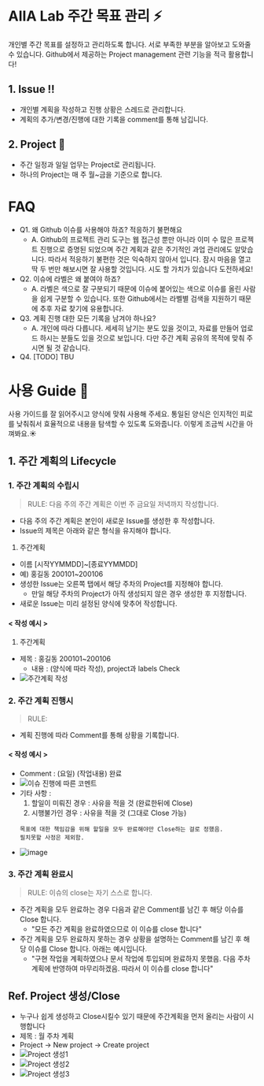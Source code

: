 # AIIA Lab 주간 목표 관리 ⚡️
개인별 주간 목표를 설정하고 관리하도록 합니다. 서로 부족한 부분을 알아보고 도와줄 수 있습니다. Github에서 제공하는 Project management 관련 기능을 적극 활용합니다!

## 1. Issue ‼️
* 개인별 계획을 작성하고 진행 상황은 스레드로 관리합니다.
* 계획의 추가/변경/진행에 대한 기록을 comment를 통해 남깁니다.
## 2. Project 🏁
* 주간 일정과 일일 업무는 Project로 관리됩니다.
* 하나의 Project는 매 주 월~금을 기준으로 합니다.

# FAQ
* Q1. 왜 Github 이슈를 사용해야 하죠? 적응하기 불편해요
  * A. Github의 프로젝트 관리 도구는 웹 접근성 뿐만 아니라 이미 수 많은 프로젝트 진행으로 증명된 되었으며 주간 계획과 같은 주기적인 과업 관리에도 알맞습니다. 따라서 적응하기 불편한 것은 익숙하지 않아서 입니다. 잠시 마음을 열고 딱 두 번만 해보시면 잘 사용할 것입니다. 시도 할 가치가 있습니다 도전하세요!
* Q2. 이슈에 라벨은 왜 붙여야 하죠?
  * A. 라벨은 색으로 잘 구분되기 때문에 이슈에 붙어있는 색으로 이슈를 올린 사람을 쉽게 구분할 수 있습니다. 또한 Github에서는 라벨별 검색을 지원하기 때문에 추후 자료 찾기에 유용합니다.
* Q3. 계획 진행 대한 모든 기록을 남겨야 하나요?
  * A. 개인에 따라 다릅니다. 세세히 남기는 분도 있을 것이고, 자료를 만들어 업로드 하시는 분들도 있을 것으로 보입니다. 다만 주간 계획 공유의 목적에 맞춰 주시면 될 것 같습니다.
* Q4. [TODO] TBU

# 사용 Guide 📜
사용 가이드를 잘 읽어주시고 양식에 맞춰 사용해 주세요. 통일된 양식은 인지적인 피로를 낮춰줘서 효율적으로 내용을 탐색할 수 있도록 도와줍니다. 이렇게 조금씩 시간을 아껴봐요.☀️

## 1. 주간 계획의 Lifecycle
### 1. 주간 계획의 수립시
> RULE: 다음 주의 주간 계획은 이번 주 금요일 저녁까지 작성합니다.
* 다음 주의 주간 계획은 본인이 새로운 Issue를 생성한 후 작성합니다.
* Issue의 제목은 아래와 같은 형식을 유지해야 합니다.
1) 주간계획 
  * 이름 [시작YYMMDD]~[종료YYMMDD]
  * 예) 홍길동 200101~200106
* 생성한 Issue는 오른쪽 탭에서 해당 주차의 Project를 지정해야 합니다.
  * 만일 해당 주차의 Project가 아직 생성되지 않은 경우 생성한 후 지정합니다.
* 새로운 Issue는 미리 설정된 양식에 맞추어 작성합니다.

#### < 작성 예시 >
1) 주간계획
  * 제목 : 홍길동 200101~200106
    * 내용 : (양식에 따라 작성), project과 labels Check
* ![주간계획 작성](https://user-images.githubusercontent.com/32090903/77140062-ac473d80-6abb-11ea-84a0-79dbda8266cd.png)



### 2. 주간 계획 진행시
> RULE: 
* 계획 진행에 따라 Comment를 통해 상황을 기록합니다.
#### < 작성 예시 >
* Comment : (요일) (작업내용) 완료
* ![이슈 진행에 따른 코멘트](https://user-images.githubusercontent.com/32090903/77050583-54ea9400-6a0d-11ea-82bf-94bcade96f35.png)
* 기타 사항 : 
    1) 할일이 미뤄진 경우 : 사유을 적을 것 (완료한뒤에 Close)
    2) 시행불가인 경우 : 사유을 적을 것 (그대로 Close 가능)
    ~~~
    목표에 대한 책임감을 위해 할일을 모두 완료해야만 Close하는 걸로 정했음. 
    필치못할 사정은 제외함.
    ~~~
* ![image](https://user-images.githubusercontent.com/32090903/77051126-21f4d000-6a0e-11ea-8eba-0f3638d2764b.png)

### 3. 주간 계획 완료시
> RULE: 이슈의 close는 자기 스스로 합니다.
* 주간 계획을 모두 완료하는 경우 다음과 같은 Comment를 남긴 후 해당 이슈를 Close 합니다.
  * "모든 주간 계획을 완료하였으므로 이 이슈를 close 합니다"
* 주간 계획을 모두 완료하지 못하는 경우 상황을 설명하는 Comment를 남긴 후 해당 이슈를 Close 합니다. 아래는 예시입니다.
  * "구현 작업을 계획하였으나 문서 작업에 투입되며 완료하지 못했음. 다음 주차 계획에 반영하여 마무리하겠음. 따라서 이 이슈를 close 합니다"

## Ref. Project 생성/Close
 * 누구나 쉽게 생성하고 Close시킬수 있기 때문에 주간계획을 먼저 올리는 사람이 시행합니다
 * 제목 : 월 주차 계획
 * Project -> New project -> Create project
 * ![Project 생성1](https://user-images.githubusercontent.com/32090903/77140347-a7cf5480-6abc-11ea-8c1b-d35d5215123a.png)
 * ![Project 생성2](https://user-images.githubusercontent.com/32090903/77141777-62615600-6ac1-11ea-8387-a188524c42e0.png)
 * ![Project 생성3](https://user-images.githubusercontent.com/32090903/77140767-fc270400-6abd-11ea-8bc2-3e09d618d75e.png)


